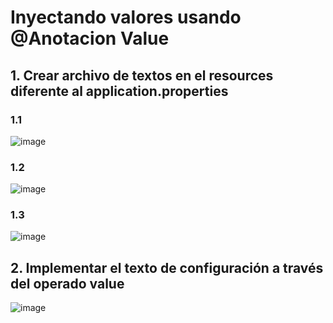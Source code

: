 # Inyectando valores usando @Anotacion Value

## 1. Crear archivo de textos en el resources diferente al application.properties

### 1.1
![image](https://user-images.githubusercontent.com/31961588/219501578-2ebc4505-6c66-459e-a19f-75525d0c9db9.png)

 ### 1.2
![image](https://user-images.githubusercontent.com/31961588/219501750-31308958-3312-489c-8373-adcdd49e2ab8.png)

 ### 1.3
![image](https://user-images.githubusercontent.com/31961588/219503320-fc68b710-cd18-4b7c-bc05-fceee17ce3f6.png)


## 2. Implementar el texto de configuración a través del operado value

![image](https://user-images.githubusercontent.com/31961588/219501687-53f28998-93cf-4679-9615-57d65bf1a2c2.png)
